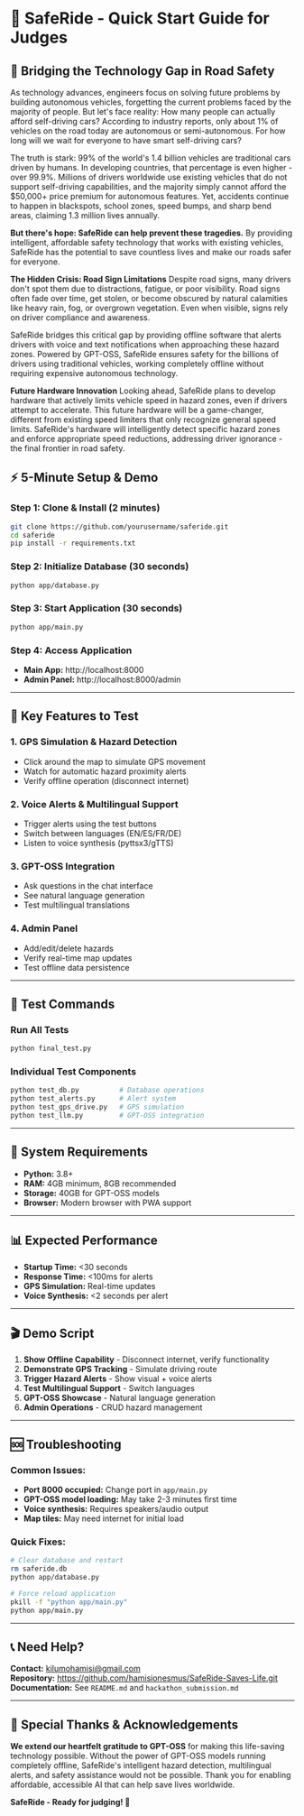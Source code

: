 # 🚀 SafeRide - Quick Start Guide for Judges

## 🎯 **Bridging the Technology Gap in Road Safety**

As technology advances, engineers focus on solving future problems by building autonomous vehicles, forgetting the current problems faced by the majority of people. But let's face reality: How many people can actually afford self-driving cars? According to industry reports, only about 1% of vehicles on the road today are autonomous or semi-autonomous. For how long will we wait for everyone to have smart self-driving cars?

The truth is stark: 99% of the world's 1.4 billion vehicles are traditional cars driven by humans. In developing countries, that percentage is even higher - over 99.9%. Millions of drivers worldwide use existing vehicles that do not support self-driving capabilities, and the majority simply cannot afford the $50,000+ price premium for autonomous features. Yet, accidents continue to happen in blackspots, school zones, speed bumps, and sharp bend areas, claiming 1.3 million lives annually.

**But there's hope: SafeRide can help prevent these tragedies.** By providing intelligent, affordable safety technology that works with existing vehicles, SafeRide has the potential to save countless lives and make our roads safer for everyone.

**The Hidden Crisis: Road Sign Limitations**
Despite road signs, many drivers don't spot them due to distractions, fatigue, or poor visibility. Road signs often fade over time, get stolen, or become obscured by natural calamities like heavy rain, fog, or overgrown vegetation. Even when visible, signs rely on driver compliance and awareness.

SafeRide bridges this critical gap by providing offline software that alerts drivers with voice and text notifications when approaching these hazard zones. Powered by GPT-OSS, SafeRide ensures safety for the billions of drivers using traditional vehicles, working completely offline without requiring expensive autonomous technology.

**Future Hardware Innovation**
Looking ahead, SafeRide plans to develop hardware that actively limits vehicle speed in hazard zones, even if drivers attempt to accelerate. This future hardware will be a game-changer, different from existing speed limiters that only recognize general speed limits. SafeRide's hardware will intelligently detect specific hazard zones and enforce appropriate speed reductions, addressing driver ignorance - the final frontier in road safety.

## ⚡ **5-Minute Setup & Demo**

### **Step 1: Clone & Install (2 minutes)**
```bash
git clone https://github.com/yourusername/saferide.git
cd saferide
pip install -r requirements.txt
```

### **Step 2: Initialize Database (30 seconds)**
```bash
python app/database.py
```

### **Step 3: Start Application (30 seconds)**
```bash
python app/main.py
```

### **Step 4: Access Application**
- **Main App:** http://localhost:8000
- **Admin Panel:** http://localhost:8000/admin

---

## 🎯 **Key Features to Test**

### **1. GPS Simulation & Hazard Detection**
- Click around the map to simulate GPS movement
- Watch for automatic hazard proximity alerts
- Verify offline operation (disconnect internet)

### **2. Voice Alerts & Multilingual Support**
- Trigger alerts using the test buttons
- Switch between languages (EN/ES/FR/DE)
- Listen to voice synthesis (pyttsx3/gTTS)

### **3. GPT-OSS Integration**
- Ask questions in the chat interface
- See natural language generation
- Test multilingual translations

### **4. Admin Panel**
- Add/edit/delete hazards
- Verify real-time map updates
- Test offline data persistence

---

## 🧪 **Test Commands**

### **Run All Tests**
```bash
python final_test.py
```

### **Individual Test Components**
```bash
python test_db.py          # Database operations
python test_alerts.py      # Alert system
python test_gps_drive.py   # GPS simulation
python test_llm.py         # GPT-OSS integration
```

---

## 🔧 **System Requirements**

- **Python:** 3.8+
- **RAM:** 4GB minimum, 8GB recommended
- **Storage:** 40GB for GPT-OSS models
- **Browser:** Modern browser with PWA support

---

## 📊 **Expected Performance**

- **Startup Time:** <30 seconds
- **Response Time:** <100ms for alerts
- **GPS Simulation:** Real-time updates
- **Voice Synthesis:** <2 seconds per alert

---

## 🎬 **Demo Script**

1. **Show Offline Capability** - Disconnect internet, verify functionality
2. **Demonstrate GPS Tracking** - Simulate driving route
3. **Trigger Hazard Alerts** - Show visual + voice alerts
4. **Test Multilingual Support** - Switch languages
5. **GPT-OSS Showcase** - Natural language generation
6. **Admin Operations** - CRUD hazard management

---

## 🆘 **Troubleshooting**

### **Common Issues:**
- **Port 8000 occupied:** Change port in `app/main.py`
- **GPT-OSS model loading:** May take 2-3 minutes first time
- **Voice synthesis:** Requires speakers/audio output
- **Map tiles:** May need internet for initial load

### **Quick Fixes:**
```bash
# Clear database and restart
rm saferide.db
python app/database.py

# Force reload application
pkill -f "python app/main.py"
python app/main.py
```

---

## 📞 **Need Help?**

**Contact:** kilumohamisi@gmail.com  
**Repository:** https://github.com/hamisionesmus/SafeRide-Saves-Life.git 
**Documentation:** See `README.md` and `hackathon_submission.md`

---

## 🙏 **Special Thanks & Acknowledgements**

**We extend our heartfelt gratitude to GPT-OSS** for making this life-saving technology possible. Without the power of GPT-OSS models running completely offline, SafeRide's intelligent hazard detection, multilingual alerts, and safety assistance would not be possible. Thank you for enabling affordable, accessible AI that can help save lives worldwide.

**SafeRide - Ready for judging! 🚗**